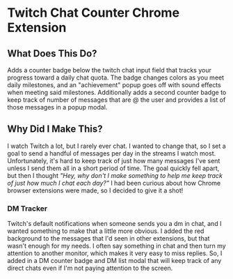 # Twitch Chat Counter Chrome Extension

## What Does This Do?

Adds a counter badge below the twitch chat input field that tracks your progress toward a daily chat quota. The badge changes colors as you meet daily milestones, and an "achievement" popup goes off with sound effects when meeting said milestones. Additionally adds a second counter badge to keep track of number of messages that are @ the user and provides a list of those messages in a popup modal.

## Why Did I Make This?

I watch Twitch a lot, but I rarely ever chat. I wanted to change that, so I set a goal to send a handful of messages per day in the streams I watch most. Unfortunately, it's hard to keep track of just how many messages I've sent unless I send them all in a short period of time. The goal quickly fell apart, but then I thought _"Hey, why don't I make something to help me keep track of just how much I chat each day?"_ I had been curious about how Chrome browser extensions were made, so I decided to give it a shot!

### DM Tracker

Twitch's default notifications when someone sends you a dm in chat, and I wanted something to make that a little more obvious. I added the red background to the messages that I'd seen in other extensions, but that wasn't enough for my needs. I often say something in chat and then turn my attention to another monitor, which makes it very easy to miss replies. So, I added in a DM counter badge and DM list modal that will keep track of any direct chats even if I'm not paying attention to the screen.
